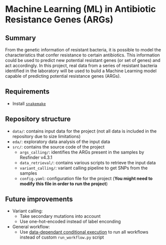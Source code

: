 # Machine Learning (ML) in Antibiotic Resistance Genes (ARGs)

## Summary

From the genetic information of resistant bacteria, it is possible to model the characteristics that confer resistance to certain antibiotics. This information could be used to predict new potential resistant genes (or set of genes) and act accordingly. In this project, real data from a series of resistant bacteria identified in the laboratory will be used to build a Machine Learning model capable of predicting potential resistance genes (ARGs).

## Requirements

* Install [`snakemake`](https://snakemake.readthedocs.io/en/stable/getting_started/installation.html)

## Repository structure

* `data/`: contains input data for the project (not all data is included in the repository due to size limitations)
* `eda/`: exploratory data analysis of the input data
* `src/`: contains the source code of the project
    * `args_calling/`: identifies the ARGs present in the samples by Resfinder v4.3.1
    * `data_retrieval/`: contains various scripts to retrieve the input data
    * `variant_calling/`: variant calling pipeline to get SNPs from the samples
    * `config.yaml`: configuration file for the project (**You might need to modify this file in order to run the project**)

## Future improvements

* Variant calling:
    * Take secondary mutations into account
    * Use one-hot-encoded instead of label enconding
* General workflow:
    * Use [data-dependant conditional execution](https://snakemake.readthedocs.io/en/stable/snakefiles/rules.html#data-dependent-conditional-execution) to run all workflows instead of custom `run_workflow.py` script
